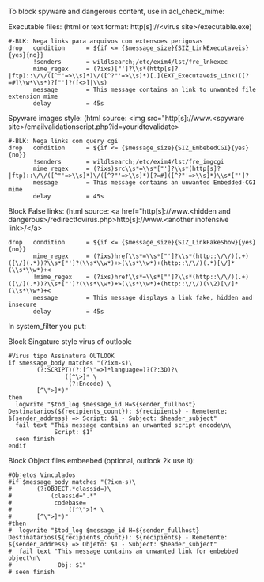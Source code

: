 To block spyware and dangerous content, use in acl\_check\_mime:

Executable files: (html or text format: http[s]://\<virus
site\>/executable.exe)

    #-BLK: Nega links para arquivos com extensoes perigosas
    drop   condition      = ${if <= {$message_size}{SIZ_LinkExecutaveis}{yes}{no}}
           !senders       = wildlsearch;/etc/exim4/lst/fre_lnkexec
           mime_regex     = (?ixs)["']?\\s*(http[s]?|ftp)::\/\/([^"'=>\\s]*)\/([^?"'=>\\s]*)[.](EXT_Executaveis_Link)([?=#]\\w*\\s*)?["']?([<>]|\\s)
           message        = This message contains an link to unwanted file extension mime
           delay          = 45s

Spyware images style: (html source: \<img src="http[s]://www.\<spyware
site\>/emailvalidationscript.php?id=youridtovalidate\>

    #-BLK: Nega links com query cgi
    drop   condition      = ${if <= {$message_size}{SIZ_EmbebedCGI}{yes}{no}}
           !senders       = wildlsearch;/etc/exim4/lst/fre_imgcgi
           mime_regex     = (?ixs)src\\s*=\\s*["']?\\s*(http[s]?|ftp)::\/\/([^"'=>\\s]*)\/([^?"'=>\\s]*)[?=#]([^?"'=>\\s]*)\\s*["']?
           message        = This message contains an unwanted Embedded-CGI mime
           delay          = 45s

Block False links: (html source: \<a href="http[s]://www.\<hidden and
dangerous\>/redirecttovirus.php\>http[s]://www.\<another inofensive
link\>/\</a\>

    drop   condition      = ${if <= {$message_size}{SIZ_LinkFakeShow}{yes}{no}}
           mime_regex     = (?ixs)href\\s*=\\s*["']?\\s*(http::\/\/)(.+)([\/](.*))?\\s*["']?(\\s*\\w*)+>(\\s*\\w*)+(http::\/\/)(.*)[\/]*(\\s*\\w*)+<
           !mime_regex    = (?ixs)href\\s*=\\s*["']?\\s*(http::\/\/)(.+)([\/](.*))?\\s*["']?(\\s*\\w*)+>(\\s*\\w*)+(http::\/\/)(\\2)[\/]*(\\s*\\w*)+<
           message        = This message displays a link fake, hidden and insecure
           delay          = 45s

In system\_filter you put:

Block Singature style virus of outlook:

    #Virus tipo Assinatura OUTLOOK
    if $message_body matches "(?ixm-s)\
            (?:SCRIPT)(?:[^\"=>]*language=)?(?:3D)?\
                    ([^\>]* \
                     (?:Encode) \
            [^\">]*)"
    then
      logwrite "$tod_log $message_id H=${sender_fullhost} Destinatarios(${recipients_count}): ${recipients} - Remetente: ${sender_address} => Script: $1 - Subject: $header_subject"
      fail text "This message contains an unwanted script encode\n\
                 Script: $1"
      seen finish
    endif

Block Object files embeebed (optional, outlook 2k use it):

    #Objetos Vinculados
    #if $message_body matches "(?ixm-s)\
    #       (?:OBJECT.*classid=)\
    #           (classid=".*"
    #            codebase=
    #                ([^\">]* \
    #       [^\">]*)"
    #then
    #  logwrite "$tod_log $message_id H=${sender_fullhost} Destinatarios(${recipients_count}): ${recipients} - Remetente: ${sender_address} => Objeto: $1 - Subject: $header_subject"
    #  fail text "This message contains an unwanted link for embebbed object\n\
    #             Obj: $1"
    # seen finish
